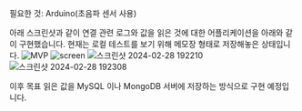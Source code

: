 필요한 것: Arduino(초음파 센서 사용)

아래 스크린샷과 같이 연결 관련 로그와 값을 읽은 것에 대한 어플리케이션을 아래와 같이 구현했습니다.
현재는 로컬 테스트를 보기 위해 메모장 형태로 저장해놓은 상태입니다.
![MVP](https://github.com/kjk0122/kjkQtSerial/assets/108039772/eb6c91a3-c84a-48bc-95ff-fef5d1bc686e)
![screen](https://github.com/kjk0122/kjkQtSerial/assets/108039772/3fe5dee2-72c9-4429-a7be-3eff30932fbb)
![스크린샷 2024-02-28 192210](https://github.com/kjk0122/kjkQtSerial/assets/108039772/1fd1b87c-be8d-4a97-bf24-1260c2b3afb4)
![스크린샷 2024-02-28 192308](https://github.com/kjk0122/kjkQtSerial/assets/108039772/cac7d6e2-2e4a-460e-ac9b-a0ed62f7f1db)

이후 목표
읽은 값을 MySQL 이나 MongoDB 서버에 저장하는 방식으로 구현 예정입니다.
